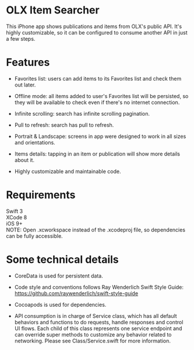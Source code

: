 # OLX Item Searcher
This iPhone app shows publications and items from OLX's public API. It's highly customizable, so it can be configured to consume another API in just a few steps.

# Features
* Favorites list: users can add items to its Favorites list and check them out later.

* Offline mode: all items added to user's Favorites list will be persisted, so they will be available to check even if there's no internet connection.

* Infinite scrolling: search has infinite scrolling pagination.

* Pull to refresh: search has pull to refresh.

* Portrait & Landscape: screens in app were designed to work in all sizes and orientations.

* Items details: tapping in an item or publication will show more details about it.

* Highly customizable and maintainable code.

# Requirements
Swift 3  
XCode 8  
iOS 9+  
NOTE: Open .xcworkspace instead of the .xcodeproj file, so dependencies can be fully accessible.

# Some technical details

* CoreData is used for persistent data.

* Code style and conventions follows Ray Wenderlich Swift Style Guide: https://github.com/raywenderlich/swift-style-guide

* Cocoapods is used for dependencies.

* API consumption is in charge of Service class, which has all default behaviors and functions to do requests, handle responses and control UI flows. Each child of this class represents one service endpoint and can override super methods to customize any behavior related to networking. Please see Class/Service.swift for more information.
